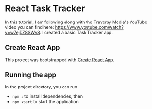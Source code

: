 # React Task Tracker

In this tutorial, I am following along with the Traversy Media's YouTube video you can find here: https://www.youtube.com/watch?v=w7ejDZ8SWv8. I created a basic Task Tracker app.

## Create React App

This project was bootstrapped with [Create React App](https://github.com/facebook/create-react-app).

## Running the app

In the project directory, you can run

- `npm i` to install dependencies, then
- `npm start` to start the application
